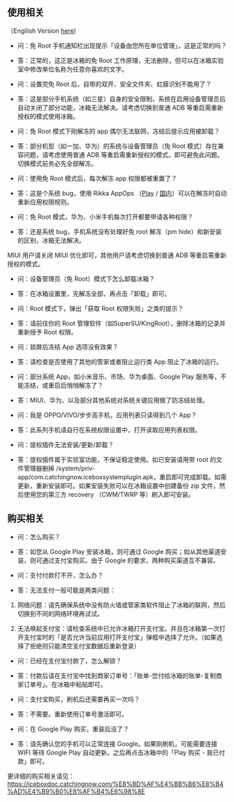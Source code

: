 ## 使用相关

（Engilish Version [here](https://iceboxdoc.catchingnow.com/FAQ))


- 问：免 Root 手机通知栏出现提示「设备由您所在单位管理」，这是正常的吗？
- 答：正常的，这正是冰箱的免 Root 工作原理，无法删除，但可以在冰箱实验室中修改单位名称为任意你喜欢的文字。


- 问：设置完免 Root 后，自带的双开、安全文件夹、虹膜识别不能用了？
- 答：这是部分手机系统（如三星）自身的安全限制，系统在启用设备管理员后自动关闭了部分功能，冰箱无法解决。请考虑切换到普通 ADB 等重启需重新授权的模式使用冰箱。


- 问：免 Root 模式下刚解冻的 app 偶尔无法联网，冻结后提示应用被卸载？
- 答：部分机型（如一加、华为）的系统与设备管理员（免 Root 模式）存在兼容问题，请考虑使用普通 ADB 等重启需重新授权的模式，即可避免此问题。切换模式前务必先全部解冻。


- 问：使用免 Root 模式后，每次解冻 app 权限都被重置了？
- 答：这是个系统 bug，使用 Rikka AppOps （[Play](https://play.google.com/store/apps/details?id=rikka.appops) / [国内](https://www.coolapk.com/apk/rikka.appops)）可以在解冻时自动重新应用权限规则。


- 问：免 Root 模式，华为、小米手机每次打开都要申请各种权限？
- 答：还是系统 bug，手机系统没有处理好免 root 解冻（pm hide）和新安装的区别，冰箱无法解决。

MIUI 用户请关闭 MIUI 优化即可，其他用户请考虑切换到普通 ADB 等重启需重新授权的模式。


- 问：设备管理员（免 Root）模式下怎么卸载冰箱？
- 答：在冰箱设置里，先解冻全部，再点击「卸载」即可。


- 问：Root 模式下，弹出「获取 Root 权限失败」之类的提示？
- 答：请前往你的 Root 管理软件（如SuperSU/KingRoot），删除冰箱的记录并重新授予 Root 权限。


- 问：锁屏后冻结 App 选项没有效果？
- 答：请检查是否使用了其他的管家或者阻止运行类 App 阻止了冰箱的运行。


- 问：部分系统 App，如小米音乐、市场、华为桌面、Google Play 服务等，不能冻结，或重启后悄悄解冻了？
- 答：MIUI、华为、以及部分其他系统对系统关键应用做了防冻结处理。


- 问：我是 OPPO/VIVO/步步高手机，应用列表只读得到几个 App？
- 答：此系列手机请自行在系统权限设置中，打开读取应用列表权限。


- 问：提权插件无法安装/更新/卸载？
- 答：提权插件属于实验室功能，不保证稳定使用。如已安装请用带 root 的文件管理器删掉 /system/priv-app/com.catchingnow.iceboxsystemplugin.apk，重启即可完成卸载。如需更新，重新安装即可。如果安装失败可以在冰箱设置中创建备份 zip 文件，然后使用您的第三方 recovery （CWM/TWRP 等）刷入即可安装。


## 购买相关


- 问：怎么购买？
- 答：如您从 Google Play 安装冰箱，则可通过 Google 购买；如从其他渠道安装，则可通过支付宝购买。由于 Google 的要求，两种购买渠道互不兼容。


- 问：支付付款打不开，怎么办？
- 答：无法支付一般可能是两类问题：

1. 网络问题：请先确保系统中没有防火墙或管家类软件阻止了冰箱的联网，然后切换到不同的网络环境再试试。

2. 无法唤起支付宝：请检查系统中已允许冰箱打开支付宝。并且在冰箱第一次打开支付宝时的「是否允许当前应用打开支付宝」弹框中选择了允许。（如果选择了拒绝则只能清空支付宝数据后重新登录）


- 问：已经在支付宝付款了，怎么解锁？
- 答：付款后请在支付宝中找到商家订单号：「账单-您付给冰箱的账单-复制商家订单号」。在冰箱中粘贴即可。


- 问：支付宝购买，刷机后还需要再买一次吗？
- 答：不需要。重新使用订单号激活即可。

- 问：在 Google Play 购买，重装后没了？
- 答：请先确认您的手机可以正常连接 Google。如果刚刷机，可能需要连接 WIFI 等待 Google Play 自动更新。之后再点击冰箱中的「Play 购买 - 我已付款」即可。

更详细的购买相关请见：<https://iceboxdoc.catchingnow.com/%E8%BD%AF%E4%BB%B6%E8%B4%AD%E4%B9%B0%E8%AF%B4%E6%98%8E>
